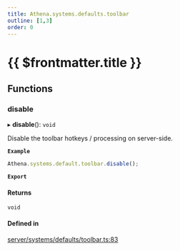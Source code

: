 ```yaml
---
title: Athena.systems.defaults.toolbar
outline: [1,3]
order: 0
---
```


# {{ $frontmatter.title }}


## Functions

### disable

▸ **disable**(): `void`

Disable the toolbar hotkeys / processing on server-side.

**`Example`**

```ts
Athena.systems.default.toolbar.disable();
```

**`Export`**

#### Returns

`void`

#### Defined in

[server/systems/defaults/toolbar.ts:83](https://github.com/Stuyk/altv-athena/blob/552012ca4/src/core/server/systems/defaults/toolbar.ts#L83)
